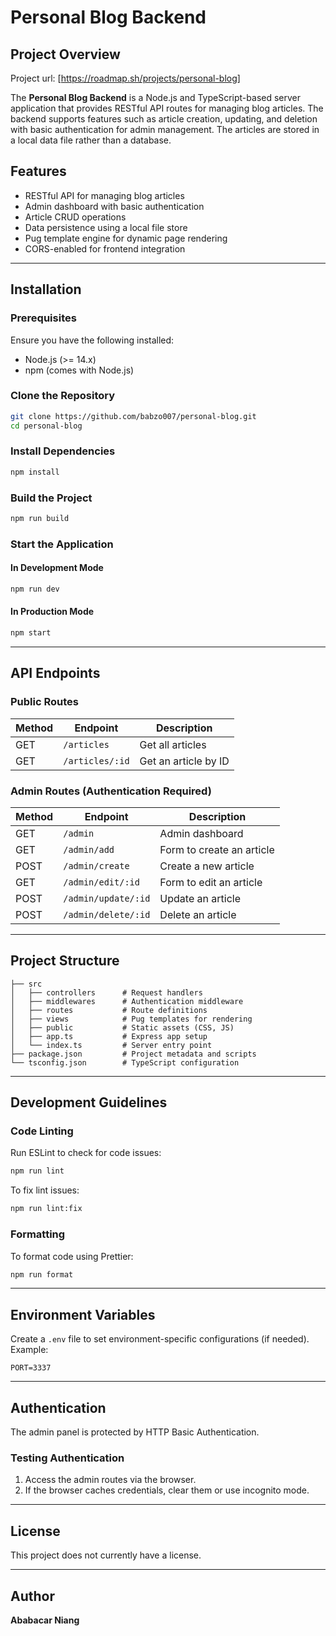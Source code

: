# Personal Blog Backend

## Project Overview

Project url: [https://roadmap.sh/projects/personal-blog]

The **Personal Blog Backend** is a Node.js and TypeScript-based server application that provides RESTful API routes for managing blog articles. The backend supports features such as article creation, updating, and deletion with basic authentication for admin management. The articles are stored in a local data file rather than a database.

## Features

- RESTful API for managing blog articles
- Admin dashboard with basic authentication
- Article CRUD operations
- Data persistence using a local file store
- Pug template engine for dynamic page rendering
- CORS-enabled for frontend integration

---

## Installation

### Prerequisites

Ensure you have the following installed:

- Node.js (>= 14.x)
- npm (comes with Node.js)

### Clone the Repository

```bash
git clone https://github.com/babzo007/personal-blog.git
cd personal-blog
```

### Install Dependencies

```bash
npm install
```

### Build the Project

```bash
npm run build
```

### Start the Application

#### In Development Mode

```bash
npm run dev
```

#### In Production Mode

```bash
npm start
```

---

## API Endpoints

### Public Routes

| Method | Endpoint        | Description          |
| ------ | --------------- | -------------------- |
| GET    | `/articles`     | Get all articles     |
| GET    | `/articles/:id` | Get an article by ID |

### Admin Routes (Authentication Required)

| Method | Endpoint            | Description               |
| ------ | ------------------- | ------------------------- |
| GET    | `/admin`            | Admin dashboard           |
| GET    | `/admin/add`        | Form to create an article |
| POST   | `/admin/create`     | Create a new article      |
| GET    | `/admin/edit/:id`   | Form to edit an article   |
| POST   | `/admin/update/:id` | Update an article         |
| POST   | `/admin/delete/:id` | Delete an article         |

---

## Project Structure

```
├── src
│   ├── controllers      # Request handlers
│   ├── middlewares      # Authentication middleware
│   ├── routes           # Route definitions
│   ├── views            # Pug templates for rendering
│   ├── public           # Static assets (CSS, JS)
│   ├── app.ts           # Express app setup
│   └── index.ts         # Server entry point
├── package.json         # Project metadata and scripts
└── tsconfig.json        # TypeScript configuration
```

---

## Development Guidelines

### Code Linting

Run ESLint to check for code issues:

```bash
npm run lint
```

To fix lint issues:

```bash
npm run lint:fix
```

### Formatting

To format code using Prettier:

```bash
npm run format
```

---

## Environment Variables

Create a `.env` file to set environment-specific configurations (if needed). Example:

```
PORT=3337
```

---

## Authentication

The admin panel is protected by HTTP Basic Authentication.

### Testing Authentication

1. Access the admin routes via the browser.
2. If the browser caches credentials, clear them or use incognito mode.

---

## License

This project does not currently have a license.

---

## Author

**Ababacar Niang**
